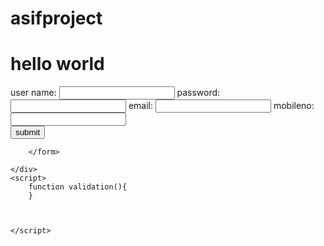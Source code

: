# asifproject
<!DOCTYPE html>
<html lang="en">
<head>
  <title>developing an home page releted to project asif </title>
  <link rel="stylesheet" href="asif.css">
  
  </head>
  <body>
    <h1>hello world</h1>
    <div class="container">
      <form action="" onsubmit="return validation()">
        <label>user name: </label>
        <input type="text" name="user" id="user">
         <label>password: </label>
        <input type="text" name="user" id="user">
         <label>email: </label>
        <input type="text" name="user" id="user">
         <label>mobileno: </label>
        <input type="text" name="user" id="user">
        <br>
        <input type="submit" value="submit" name="submit">
  
        </form>
      
    </div>
    <script>
        function validation(){
        }
      
      
      
    </script>
  </body>
  </html>
    

